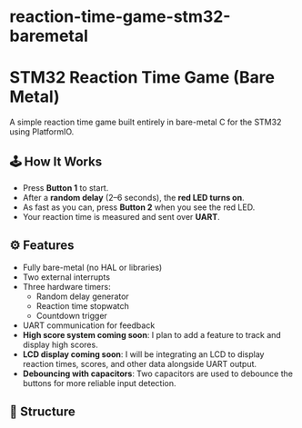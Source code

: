 # reaction-time-game-stm32-baremetal
# STM32 Reaction Time Game (Bare Metal)

A simple reaction time game built entirely in bare-metal C for the STM32 using PlatformIO.

## 🕹️ How It Works

- Press **Button 1** to start.
- After a **random delay** (2–6 seconds), the **red LED turns on**.
- As fast as you can, press **Button 2** when you see the red LED.
- Your reaction time is measured and sent over **UART**.

## ⚙️ Features

- Fully bare-metal (no HAL or libraries)
- Two external interrupts
- Three hardware timers:
  - Random delay generator
  - Reaction time stopwatch
  - Countdown trigger
- UART communication for feedback
- **High score system coming soon**: I plan to add a feature to track and display high scores.
- **LCD display coming soon**: I will be integrating an LCD to display reaction times, scores, and other data alongside UART output.
- **Debouncing with capacitors**: Two capacitors are used to debounce the buttons for more reliable input detection.

## 📁 Structure

